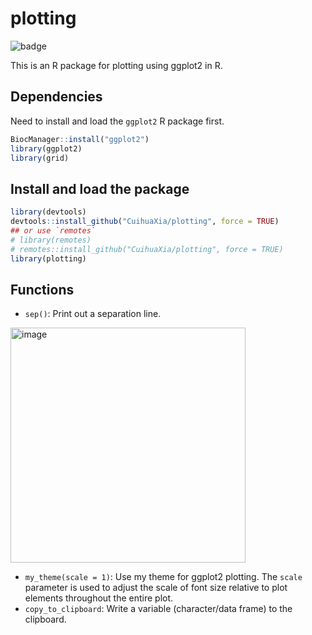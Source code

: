 # plotting

![badge][badge-r]

[badge-r]: https://img.shields.io/badge/r-%23276DC3.svg?style=flat&logo=r&logoColor=white

This is an R package for plotting using ggplot2 in R.

## Dependencies
Need to install and load the `ggplot2` R package first.
```R
BiocManager::install("ggplot2")
library(ggplot2)
library(grid)
```

## Install and load the package
```R
library(devtools)
devtools::install_github("CuihuaXia/plotting", force = TRUE)
## or use `remotes`
# library(remotes)
# remotes::install_github("CuihuaXia/plotting", force = TRUE)
library(plotting)
```

## Functions
+ `sep()`: Print out a separation line.

<img width="376" alt="image" src="https://github.com/CuihuaXia/plotting/assets/31227230/74c42560-e45c-47ac-9959-01a8149bc2bf">

+ `my_theme(scale = 1)`: Use my theme for ggplot2 plotting. The `scale` parameter is used to adjust the scale of font size relative to plot elements throughout the entire plot.
+ `copy_to_clipboard`: Write a variable (character/data frame) to the clipboard.
